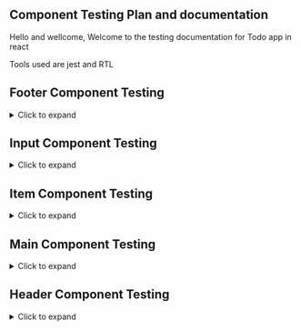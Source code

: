 ## Component Testing Plan and documentation

Hello and wellcome, Welcome to the testing documentation for Todo app in react

Tools used are jest and RTL

## Footer Component Testing
<details>
<summary>Click to expand</summary>
  
  #### Test 1: Footer component renders correctly with active todos count
  Ensure that the Footer component renders with the correct count of active todos.
  Render Footer component, retrieve footer element and active todos count element, calculate active todos count, assert footer element presence, assert correct text in active todos count element.
  <br/>

  #### Test 2: Footer component dispatches remove completed action when clear completed button is clicked
  Verify that the Footer component dispatches the appropriate action when "Clear completed" button is clicked.
  Render Footer component, retrieve "Clear completed" button, simulate click on "Clear completed" button, assert dispatch function called with correct action.
   <br/>

  #### Test 3: Footer component changes route URL when all, active and completed buttons are clicked
  Ensure clicking on filter buttons updates route URL correctly.
  Render Footer component, simulate clicks on "All", "Active", and "Completed" buttons, assert correct URL after each click.
  <br/>
</details>

## Input Component Testing
<details>
<summary>Click to expand</summary>
  
#### Test 1: Renders input field with placeholder and label
Ensure that the Input component renders with the correct placeholder, label, and accessibility attributes.
Render Input component with specified placeholder and label, assert presence of placeholder text, text input element, and label.
<br/>

#### Test 2: Calls onSubmit when Enter key is pressed with valid input
Verify that the onSubmit callback is called when the Enter key is pressed with valid input.
Render Input component with onSubmit callback, simulate input change with valid value, simulate pressing Enter key, assert onSubmit callback called with valid input.
<br/>

#### Test 3: Does not call onSubmit when Enter key is pressed with invalid input
Ensure that the onSubmit callback is not called when the Enter key is pressed with invalid input.
Render Input component with onSubmit callback, simulate input change with invalid value, simulate pressing Enter key, assert onSubmit callback not called.
<br/>

#### Test 4: Calls onBlur callback when input loses focus
Verify that the onBlur callback is called when the input element loses focus.
Render Input component with onBlur callback, simulate blur event on input element, assert onBlur callback called.
<br/>

#### Test 5: Does not call onSubmit when input loses focus without pressing Enter key
Ensure that the onSubmit callback is not called when the input element loses focus without pressing Enter key.
Render Input component with onSubmit callback, simulate blur event on input element, assert onSubmit callback not called.
<br/>

#### Test 6: Does not call onSubmit when Enter key is pressed with empty input
Ensure that the onSubmit callback is not called when the Enter key is pressed with an empty input.
Render Input component with onSubmit callback, simulate pressing Enter key on empty input, assert onSubmit callback not called.
<br/>

</details>

## Item Component Testing

<details>
<summary>Click to expand</summary>

#### Test 1: Renders todo item correctly
Ensure that the Item component renders the todo item with the correct title, toggle button, and remove button.
Render Item component with a todo item, assert presence of todo title, todo item toggle button, and todo item remove button.
<br/>

#### Test 2: Toggles todo item completion
Verify that the toggle button in the Item component toggles the completion status of the todo item.
Render Item component with a todo item, simulate click on todo item toggle button, assert dispatch function called with correct action.
<br/>

#### Test 3: Removes todo item
Ensure that clicking the remove button in the Item component dispatches the action to remove the todo item.
Render Item component with a todo item, simulate click on todo item remove button, assert dispatch function called with correct action.
<br/>

#### Test 4: Allows editing todo item
Verify that double-clicking on the todo item label in the Item component allows editing.
Render Item component with a todo item, simulate double-click on todo item label, assert presence of editable input field.
<br/>

</details>

## Main Component Testing
<details>
<summary>Click to expand</summary>

#### Test 1: Renders all todo tasks in route #/
Ensure that all todo tasks are rendered when the route is "#/".
Render Main component without specifying a route, assert current window location hash, assert presence of todo list, and check if the number of rendered todo items matches the number of todos in the state.
<br/>

#### Test 2: Renders active todo in #/active
Ensure that only active todo tasks are rendered when the route is "#/active".
Render Main component with route "#/active", assert current window location hash, assert presence of todo list, and check if the number of rendered active todo items matches the number of active todos in the state.
<br/>

#### Test 3: Renders completed tasks in #/completed
Ensure that only completed todo tasks are rendered when the route is "#/completed".
Render Main component with route "#/completed", assert current window location hash, assert presence of todo list, and check if the number of rendered completed todo items matches the number of completed todos in the state.
<br/>

#### Test 4: Toggle all is visible in #/active when there are active todos and working
Verify that the "Toggle all" checkbox is visible in the "#/active" route when there are active todos and functional.
Render Main component with route "#/active", assert current window location hash, assert presence of "Toggle all" checkbox, simulate click on "Toggle all" checkbox, and assert that the dispatch function is called with the correct action.
<br/>

#### Test 5: Toggle all is not visible when there are no todos
Ensure that the "Toggle all" checkbox is not visible when there are no todos.
<br/>


</details>

## Header Component Testing
<details>
<summary>Click to expand</summary>

#### Test: Renders with correct title
Ensure that the Header component renders with the correct title and elements.
Render the Header component.
Assert the presence of the header element.
Assert that the text "Todos" is present.
Assert that the text "New Todo Input" is present.
